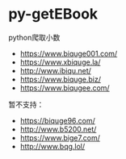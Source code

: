 # py-getEBook
python爬取小数


- https://www.biquge001.com/
- https://www.xbiquge.la/
- http://www.ibiqu.net/
- https://www.biquge.biz/
- https://www.biqugee.com/

暂不支持：

- https://biquge96.com/
- http://www.b5200.net/
- https://www.bige7.com/
- http://www.bqg.lol/
